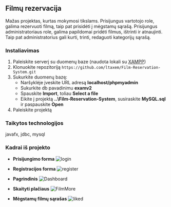 ## Filmų rezervacija
Mažas projektas, kurtas mokymosi tikslams. Prisijungus vartotojo role, galima rezervuoti filmą, taip pat prisidėti į mėgstamų sąrašą.
Prisijungus administratoriaus role, galima papildomai pridėti filmus, ištrinti ir atnaujinti. Taip pat administratorius gali kurti,
trinti, redaguoti kategorijų sąrašą.

### Instaliavimas
1. Paleiskite serverį su duomenų baze (naudota lokali su [XAMPP](https://www.apachefriends.org/download.html))
2. Klonuokite repozitoriją `https://github.com/ltaxem/Film-Reservation-System.git`
3. Sukurkite duomenų bazę:
   - Naršyklėje įveskite URL adresą **localhost/phpmyadmin**
   - Sukurkite db pavadinimu **examv2**
   - Spauskite **Import**, toliau **Select a file**
   - Eikite į projektą **..\Film-Reservation-System**, susiraskite **MySQL.sql** ir paspauskite **Open**
4. Paleiskite projektą

### Taikytos technologijos
javafx, jdbc, mysql

### Kadrai iš projekto
- **Prisijungimo forma**
![login](https://user-images.githubusercontent.com/94172076/179853039-362efaa3-30b9-4390-923a-fb9c03f0b424.png)

- **Registracijos forma**
![register](https://user-images.githubusercontent.com/94172076/179853053-5dbe4324-2f8c-43b0-8034-6a4b0baf8515.png)

- **Pagrindinis**
![Dashboard](https://user-images.githubusercontent.com/94172076/179854261-5dd73a7f-4f07-4cf3-b7c6-e65e883f95ea.PNG)

- **Skaityti plačiaus**
![FilmMore](https://user-images.githubusercontent.com/94172076/181637324-70ce74d2-bbf7-4aac-98df-621ebbad1ec9.PNG)

- **Mėgstamų filmų sąrašas**
![liked](https://user-images.githubusercontent.com/94172076/180277354-5c36735e-4c17-46f9-a27f-033b9894d779.PNG)
